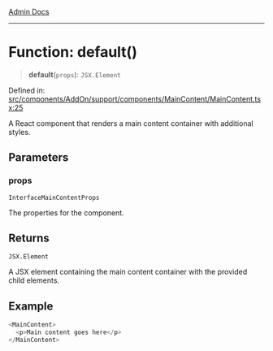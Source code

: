 [Admin Docs](/)

***

# Function: default()

> **default**(`props`): `JSX.Element`

Defined in: [src/components/AddOn/support/components/MainContent/MainContent.tsx:25](https://github.com/abhassen44/talawa-admin/blob/285f7384c3d26b5028a286d84f89b85120d130a2/src/components/AddOn/support/components/MainContent/MainContent.tsx#L25)

A React component that renders a main content container with additional styles.

## Parameters

### props

`InterfaceMainContentProps`

The properties for the component.

## Returns

`JSX.Element`

A JSX element containing the main content container with the provided child elements.

## Example

```ts
<MainContent>
  <p>Main content goes here</p>
</MainContent>
```
